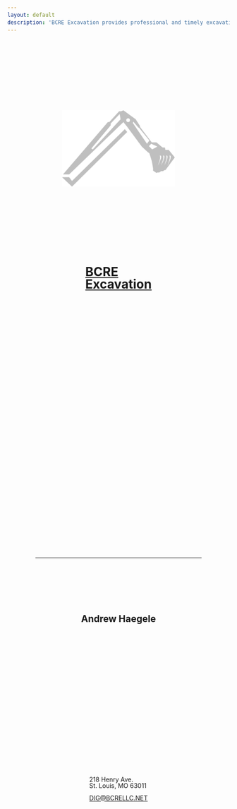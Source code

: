```yaml
---
layout: default
description: 'BCRE Excavation provides professional and timely excavation services.'
---
```


<div class="logo-wrapper" style="width: 100%; height: 100vh; position: relative;">
    <img src="/assets/images/bcre-excavation.svg" alt="" style="max-width: 256px; position: absolute; left: 50%; top: 4%; transform: translateX(-50%);">
    <h1 class="title" style="position: absolute; left: 50%; top: 12%; transform: translate(-50%, -12%); line-height: 1;"><a href="/">BCRE<br>Excavation</a></h1>
    <hr style="border-color: white; width: 100%; max-width: 377px; position: absolute; left: 50%; top: 29%; transform: translate(-50%, -29%);">
    <h2 style="position: absolute; left: 50%; top: 32%; transform: translate(-50%, -32%); line-height: 1;">Andrew Haegele</h2>
    <p style="position: absolute; left: 50%; top: 42%; transform: translate(-50%, -42%); line-height: 1;">
        218 Henry Ave.
        <br>
        St. Louis, MO 63011
        <br>
        <br>
        <a href="mailto:dig@bcrellc.net">DIG@BCRELLC.NET</a>
    </p>
</div>